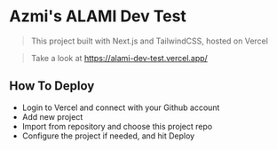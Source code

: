 # Azmi's ALAMI Dev Test
> This project built with Next.js and TailwindCSS, hosted on Vercel

> Take a look at https://alami-dev-test.vercel.app/

## How To Deploy
- Login to Vercel and connect with your Github account
- Add new project
- Import from repository and choose this project repo
- Configure the project if needed, and hit Deploy
